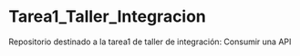 # Tarea1_Taller_Integracion
Repositorio destinado a la tarea1 de taller de integración: Consumir una API
